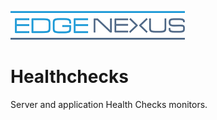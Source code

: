 ![Edgenexus Logo](/edgenexus_logo_small.png)

# Healthchecks

Server and application Health Checks monitors. 
